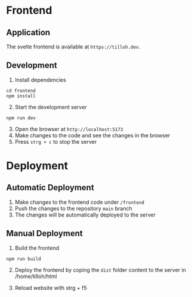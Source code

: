 # Frontend

## Application

The svelte frontend is available at `https://tilloh.dev`.

## Development

1. Install dependencies

```
cd frontend
npm install
```

2. Start the development server

```
npm run dev
```

3. Open the browser at `http://localhost:5173`
4. Make changes to the code and see the changes in the browser
5. Press `strg + c` to stop the server

# Deployment

## Automatic Deployment

1. Make changes to the frontend code under `/frontend`
2. Push the changes to the repository `main` branch
3. The changes will be automatically deployed to the server

## Manual Deployment

1. Build the frontend

```
npm run build
```

2. Deploy the frontend by coping the `dist` folder content to the server in /home/tilloh/html

3. Reload website with strg + f5
